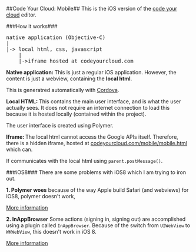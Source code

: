 ##Code Your Cloud: Mobile##
This is the iOS version of the <a href="https://codeyourcloud.com">code your cloud</a> editor.

###How it works###
<pre>
native application (Objective-C)
|
|-> local html, css, javascript
	|
	|->iframe hosted at codeyourcloud.com
</pre>

<b> Native application: </b> This is just a regular iOS application. However, the content is just a webview, containing the <b>local html</b>. 

This is generatred automatically with <a href="http://cordova.apache.org/">Cordova</a>. 

<b> Local HTML: </b> This contains the main user interface, and is what the user actually sees. It does not require an internet connection to load this because it is hosted locally (contained within the project). 

The user interface is created using Polymer.

<b>Iframe: </b> The local html cannot access the Google APIs itself. Therefore, there is a hidden iframe, hosted at <a href="https://codeyourcloudcom/mobile/mobile.html">codeyourcloud.com/mobile/mobile.html</a> which can.

If communicates with the local html using <code>parent.postMessage()</code>. 

###iOS8###
There are some problems with iOS8 which I am trying to iron out.

<b>1. Polymer woes</b>
because of the way Apple build Safari (and webviews) for iOS8, polymer doesn't work,

<a href="https://github.com/Polymer/platform/issues/66">More information</a>

<b>2. InAppBrowser</b> Some actions (signing in, signing out) are accomplished using a plugin called <code>InAppBrowser</code>. Because of the switch from <code>UIWebView</code> to <code>WKWebView</code>, this doesn't work in iOS 8.

<a href="http://ilee.co.uk/Cordova-PhoneGap-iOS-8-Beta/">More information</a>